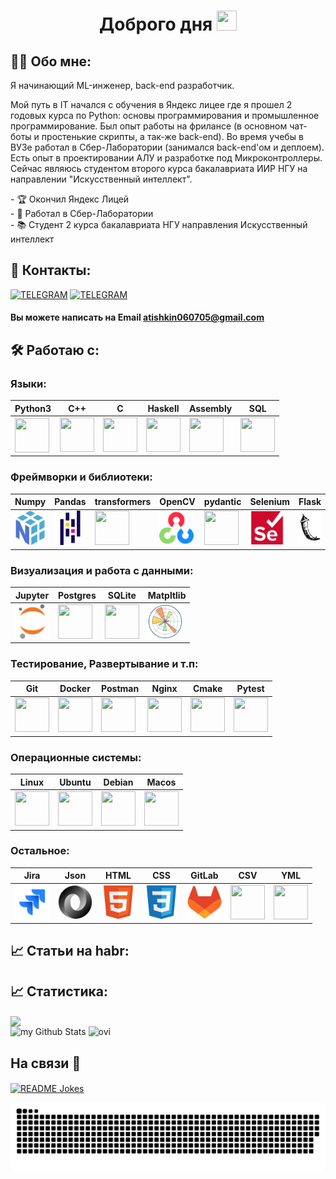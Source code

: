 <h1 align="center">Доброго дня
<img src="https://github.com/blackcater/blackcater/raw/main/images/Hi.gif" height="32" width="32"/></h1>

## 👨‍💻 Обо мне:

Я начинающий ML-инженер, back-end разработчик.

Мой путь в IT начался с обучения в Яндекс лицее где я прошел 2 годовых курса по Python: основы программирования и
промышленное программирование.
Был опыт работы на фрилансе (в основном чат-боты и простенькие скрипты, а так-же back-end).
Во время учебы в ВУЗе работал в Сбер-Лаборатории (занимался back-end'ом и деплоем).
Есть опыт в проектировании АЛУ и разработке под Микроконтроллеры.
Сейчас являюсь студентом второго курса бакалавриата ИИР НГУ на направлении "Искусственный интеллект".

<p>- 🏆 Окончил Яндекс Лицей<br>- 💼 Работал в Сбер-Лаборатории<br>- 📚 Cтудент 2 курса бакалавриата НГУ направления Искусственный интеллект
</p>

## 📡 Контакты:

<!--
Social networks buttons with links
-->
<a href="https://t.me/Lizarcon" target="_blank"><img src="https://img.shields.io/badge/Telegram-2CA5E0?style=for-the-badge&logo=telegram&logoColor=white" alt="TELEGRAM"></a>
<a href="https://vk.com/walker15363" target="_blank"><img src="https://img.shields.io/badge/-Vkontakte-003f5c?style=for-the-badge&logo=Vk" alt="TELEGRAM"></a>

#### Вы можете написать на Email [atishkin060705@gmail.com]()

## 🛠 Работаю с:

<div>

<!--
<img src="" width="55" height="55"/>
-->

### Языки:

| Python3                                                                                  | C++                                                                    | C                                                                    | Haskell                                                                    | Assembly                                                                                                                                   | SQL                                                                    |
|------------------------------------------------------------------------------------------|------------------------------------------------------------------------|----------------------------------------------------------------------|----------------------------------------------------------------------------|--------------------------------------------------------------------------------------------------------------------------------------------|------------------------------------------------------------------------|
| <img src="https://skillicons.dev/icons?i=python" width="55" height="55" align="center"/> | <img src="https://skillicons.dev/icons?i=cpp" width="55" height="55"/> | <img src="https://skillicons.dev/icons?i=c" width="55" height="55"/> | <img src="https://skillicons.dev/icons?i=haskell" width="55" height="55"/> | <img src="https://user-images.githubusercontent.com/103866722/177873824-ac727cae-29d5-406d-87de-93bb2bf21f02.png" width="55" height="55"/> | <img src="https://icons.veryicon.com/png/o/application/it-software-development-career/sql-language.png" width="55" height="55"/> |

### Фреймворки и библиотеки:

| Numpy                                                                                                                                                          | Pandas                                                                                                                                                           | transformers                                                                                          | OpenCV                                                                                                                                                           | pydantic                                                                                        | Selenium                                                                                                                                                             | Flask                                                                                                                                                          | Pygame                                                                                        | PyQt5                                                                                                                                                    |
|----------------------------------------------------------------------------------------------------------------------------------------------------------------|------------------------------------------------------------------------------------------------------------------------------------------------------------------|-------------------------------------------------------------------------------------------------------|------------------------------------------------------------------------------------------------------------------------------------------------------------------|-------------------------------------------------------------------------------------------------|----------------------------------------------------------------------------------------------------------------------------------------------------------------------|----------------------------------------------------------------------------------------------------------------------------------------------------------------|-----------------------------------------------------------------------------------------------|----------------------------------------------------------------------------------------------------------------------------------------------------------|
| <img src="https://raw.githubusercontent.com/devicons/devicon/6910f0503efdd315c8f9b858234310c06e04d9c0/icons/numpy/numpy-original.svg" width="55" height="55"/> | <img src="https://raw.githubusercontent.com/devicons/devicon/6910f0503efdd315c8f9b858234310c06e04d9c0/icons/pandas/pandas-original.svg" width="55" height="55"/> | <img src="https://huggingface.co/front/assets/huggingface_logo-noborder.svg" width="55" height="55"/> | <img src="https://raw.githubusercontent.com/devicons/devicon/6910f0503efdd315c8f9b858234310c06e04d9c0/icons/opencv/opencv-original.svg" width="55" height="55"/> | <img src="https://avatars.githubusercontent.com/u/110818415?s=200&v=4" width="55" height="55"/> | <img src="https://raw.githubusercontent.com/devicons/devicon/6910f0503efdd315c8f9b858234310c06e04d9c0/icons/selenium/selenium-original.svg" width="55" height="55"/> | <img src="https://raw.githubusercontent.com/devicons/devicon/6910f0503efdd315c8f9b858234310c06e04d9c0/icons/flask/flask-original.svg" width="55" height="55"/> | <img src="https://avatars.githubusercontent.com/u/20628127?s=48&v=4" width="55" height="55"/> | <img src="https://raw.githubusercontent.com/devicons/devicon/6910f0503efdd315c8f9b858234310c06e04d9c0/icons/qt/qt-original.svg" width="55" height="55"/> |

### Визуализация и работа с данными:

| Jupyter                                                                                                                                                            | Postgres                                                                    | SQLite                                                                    | Matpltlib                                                                                                                                                                |
|--------------------------------------------------------------------------------------------------------------------------------------------------------------------|-----------------------------------------------------------------------------|---------------------------------------------------------------------------|--------------------------------------------------------------------------------------------------------------------------------------------------------------------------|
| <img src="https://raw.githubusercontent.com/devicons/devicon/6910f0503efdd315c8f9b858234310c06e04d9c0/icons/jupyter/jupyter-original.svg" width="55" height="55"/> | <img src="https://skillicons.dev/icons?i=postgres" width="55" height="55"/> | <img src="https://skillicons.dev/icons?i=sqlite" width="55" height="55"/> | <img src="https://raw.githubusercontent.com/devicons/devicon/6910f0503efdd315c8f9b858234310c06e04d9c0/icons/matplotlib/matplotlib-original.svg" width="55" height="55"/> |

### Тестирование, Развертывание и т.п:

| Git                                                                    | Docker                                                                    | Postman                                                                    | Nginx                                                                    | Cmake                                                                    | Pytest                                                                                    |
|------------------------------------------------------------------------|---------------------------------------------------------------------------|----------------------------------------------------------------------------|--------------------------------------------------------------------------|--------------------------------------------------------------------------|-------------------------------------------------------------------------------------------|
| <img src="https://skillicons.dev/icons?i=git" width="55" height="55"/> | <img src="https://skillicons.dev/icons?i=docker" width="55" height="55"/> | <img src="https://skillicons.dev/icons?i=postman" width="55" height="55"/> | <img src="https://skillicons.dev/icons?i=nginx" width="55" height="55"/> | <img src="https://skillicons.dev/icons?i=cmake" width="55" height="55"/> | <img src="https://docs.pytest.org/en/stable/_static/pytest1.png" width="55" height="55"/> |

### Операционные системы:

| Linux                                                                    | Ubuntu                                                                    | Debian                                                                    | Macos                                                                                                                 |
|--------------------------------------------------------------------------|---------------------------------------------------------------------------|---------------------------------------------------------------------------|-----------------------------------------------------------------------------------------------------------------------|
| <img src="https://skillicons.dev/icons?i=linux" width="55" height="55"/> | <img src="https://skillicons.dev/icons?i=ubuntu" width="55" height="55"/> | <img src="https://skillicons.dev/icons?i=debian" width="55" height="55"/> | <img src="https://upload.wikimedia.org/wikipedia/commons/c/c9/Finder_Icon_macOS_Big_Sur.png" width="55" height="55"/> |

### Остальное:

| Jira                                                                                                                                                         | Json                                                                                                                                                         | HTML                                                                                                                                                           | CSS                                                                                                                                                          | GitLab                                                                                                                                                           | CSV                                                                                         | YML                                                                                           |
|--------------------------------------------------------------------------------------------------------------------------------------------------------------|--------------------------------------------------------------------------------------------------------------------------------------------------------------|----------------------------------------------------------------------------------------------------------------------------------------------------------------|--------------------------------------------------------------------------------------------------------------------------------------------------------------|------------------------------------------------------------------------------------------------------------------------------------------------------------------|---------------------------------------------------------------------------------------------|-----------------------------------------------------------------------------------------------|
| <img src="https://raw.githubusercontent.com/devicons/devicon/6910f0503efdd315c8f9b858234310c06e04d9c0/icons/jira/jira-original.svg" width="55" height="55"/> | <img src="https://raw.githubusercontent.com/devicons/devicon/6910f0503efdd315c8f9b858234310c06e04d9c0/icons/json/json-original.svg" width="55" height="55"/> | <img src="https://raw.githubusercontent.com/devicons/devicon/6910f0503efdd315c8f9b858234310c06e04d9c0/icons/html5/html5-original.svg" width="55" height="55"/> | <img src="https://raw.githubusercontent.com/devicons/devicon/6910f0503efdd315c8f9b858234310c06e04d9c0/icons/css3/css3-original.svg" width="55" height="55"/> | <img src="https://raw.githubusercontent.com/devicons/devicon/6910f0503efdd315c8f9b858234310c06e04d9c0/icons/gitlab/gitlab-original.svg" width="55" height="55"/> | <img src="https://cdn-icons-png.flaticon.com/512/9159/9159105.png" width="55" height="55"/> | <img src="https://cdn-icons-png.flaticon.com/512/10074/10074702.png" width="55" height="55"/> |

</div>

## 📈 Статьи на habr:

<!-- BLOG-POST-LIST:START -->
<!-- BLOG-POST-LIST:END -->

## 📈 Статистика:

<!--
Stats
-->
<div align="">
<img align="center" src="https://github-profile-summary-cards.vercel.app/api/cards/profile-details?username=andrei1112111">
<div align="">
<img align="" src="https://github-readme-stats.vercel.app/api?username=andrei1112111&include_all_commits=true&count_private=true&show_icons=true&line_height=20&title_color=5c6d74&icon_color=5c6d74&text_color=5c6d74" alt="my Github Stats"/>
<img align="" src="https://github-readme-stats.vercel.app/api/top-langs?username=andrei1112111&show_icons=true&locale=en&layout=compact&title_color=5c6d74&icon_color=5c6d74&text_color=5c6d74" alt="ovi" />
</div>
</div>

## На связи 🤝

<!--
Rundome joke :)
-->
<a href="https://readme-jokes.vercel.app"><img align="center" src="https://readme-jokes.vercel.app/api" alt="README Jokes"></a>

<!--
![Snake animation](https://raw.githubusercontent.com/sammorozov/sammorozov/93295f8b496a5f6c442757108ce760cd75ad5f9f/assets/github-snake.svg)
-->

<picture>
  <source media="(prefers-color-scheme: dark)" srcset="https://raw.githubusercontent.com/andrei1112111/andrei1112111/output/github-contribution-grid-snake-dark.svg">
  <source media="(prefers-color-scheme: light)" srcset="https://raw.githubusercontent.com/andrei1112111/andrei1112111/output/github-contribution-grid-snake.svg">
  <img alt="github contribution grid snake animation" src="https://raw.githubusercontent.com/andrei1112111/andrei1112111/output/github-contribution-grid-snake.svg">
</picture>
